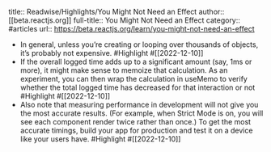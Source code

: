 title:: Readwise/Highlights/You Might Not Need an Effect
author:: [[beta.reactjs.org]]
full-title:: You Might Not Need an Effect
category:: #articles
url:: https://beta.reactjs.org/learn/you-might-not-need-an-effect

- In general, unless you’re creating or looping over thousands of objects, it’s probably not expensive. #Highlight #[[2022-12-10]]
- If the overall logged time adds up to a significant amount (say, 1ms or more), it might make sense to memoize that calculation. As an experiment, you can then wrap the calculation in useMemo to verify whether the total logged time has decreased for that interaction or not #Highlight #[[2022-12-10]]
- Also note that measuring performance in development will not give you the most accurate results. (For example, when Strict Mode is on, you will see each component render twice rather than once.) To get the most accurate timings, build your app for production and test it on a device like your users have. #Highlight #[[2022-12-10]]
